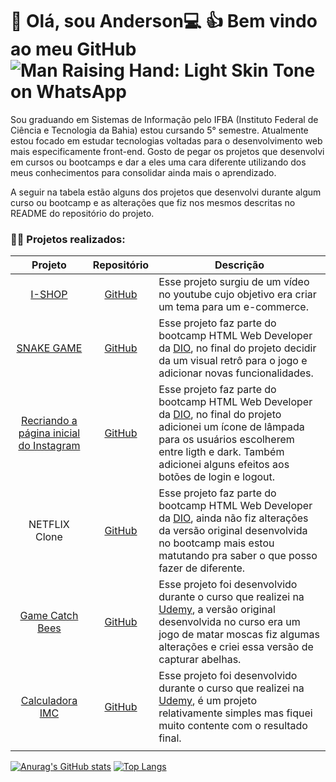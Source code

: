 # 👋 Olá, sou Anderson💻 👍 Bem vindo ao meu GitHub![Man Raising Hand: Light Skin Tone on WhatsApp ](https://emojipedia-us.s3.dualstack.us-west-1.amazonaws.com/thumbs/60/whatsapp/273/man-raising-hand-light-skin-tone_1f64b-1f3fb-200d-2642-fe0f.png)

Sou graduando em Sistemas de Informação pelo IFBA (Instituto Federal de Ciência e Tecnologia da Bahia) estou cursando 5° semestre. Atualmente estou focado em estudar tecnologias voltadas para o desenvolvimento web mais especificamente front-end. Gosto de pegar os projetos que desenvolvi em cursos ou bootcamps e dar a eles uma cara diferente utilizando dos meus conhecimentos para consolidar ainda mais o aprendizado.

A seguir na tabela estão alguns dos projetos que desenvolvi durante algum curso ou bootcamp e as alterações que fiz nos mesmos descritas no README do repositório do projeto.

### 👨‍💻 Projetos realizados:

|                           Projeto                            |                         Repositório                          | Descrição                                                    |
| :----------------------------------------------------------: | :----------------------------------------------------------: | ------------------------------------------------------------ |
|   [I-SHOP](https://andersonleite.dev.br/projects/i-shop/)    |     [GitHub](https://github.com/andersonleite1/i-shop/)      | Esse projeto surgiu de um vídeo no youtube cujo objetivo era criar um tema para um e-commerce. |
| [SNAKE GAME](https://andersonleite.dev.br/projects/Recreating-the-snake-game-with-JavaScript/) | [GitHub](https://github.com/andersonleite1/bootcamps-dio/tree/main/snake-game) | Esse projeto faz parte do bootcamp HTML Web Developer da [DIO](https://web.digitalinnovation.one/), no final do projeto decidir da um visual retrô para o jogo e adicionar novas funcionalidades. |
| [Recriando a página inicial do Instagram](https://andersonleite.dev.br/projects/Recreating-the-Instagram-homepage/) | [GitHub](https://github.com/andersonleite1/bootcamps-dio/tree/main/Instagram-homepage) | Esse projeto faz parte do bootcamp HTML Web Developer da [DIO](https://web.digitalinnovation.one/), no final do projeto adicionei um ícone de lâmpada para os usuários escolherem entre ligth e dark. Também adicionei alguns efeitos aos botões de login e logout. |
|                        NETFLIX Clone                         | [GitHub](https://github.com/andersonleite1/bootcamps-dio/tree/main/cloneflix) | Esse projeto faz parte do bootcamp HTML Web Developer da [DIO](https://web.digitalinnovation.one/), ainda não fiz alterações da versão original desenvolvida no bootcamp mais estou matutando pra saber o que posso fazer de diferente. |
| [Game Catch Bees](https://andersonleite.dev.br/projects/game-catch-bees/) |    [GitHub](https://github.com/andersonleite1/catch-bees)    | Esse projeto foi desenvolvido durante o curso que realizei na [Udemy](https://www.udemy.com/course/web-completo/), a versão original desenvolvida no curso era um jogo de matar moscas fiz algumas alterações e criei essa versão de capturar abelhas. |
|          [Calculadora IMC](http://calcular-imc.cf/)          | [GitHub](https://github.com/andersonleite1/calculadora-imc)  | Esse projeto foi desenvolvido durante o curso que realizei na [Udemy](https://www.udemy.com/course/curso-de-javascript-moderno-do-basico-ao-avancado/), é um projeto relativamente simples mas fiquei muito contente com o resultado final. |
|                                                              |                                                              |                                                              |




[![Anurag's GitHub stats](https://github-readme-stats.vercel.app/api?username=andersonleite1&count_private=true&show_icons=true&theme=dark)](https://github.com/anuraghazra/github-readme-stats)  [![Top Langs](https://github-readme-stats.vercel.app/api/top-langs/?username=andersonleite1&count_private=true&show_icons=true&theme=dark&layout=compact)](https://github.com/anuraghazra/github-readme-stats)


